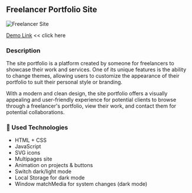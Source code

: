 ## Freelancer Portfolio Site

![Freelancer Site]()

[Demo Link](https://svmed2050.github.io/freelance-project-site) << click here

### Description

The site portfolio is a platform created by someone for freelancers to showcase their work and services. One of its unique features is the ability to change themes, allowing users to customize the appearance of their portfolio to suit their personal style or branding.

With a modern and clean design, the site portfolio offers a visually appealing and user-friendly experience for potential clients to browse through a freelancer's portfolio, view their work, and contact them for potential collaborations.

### :gem: Used Technologies

- HTML + CSS
- JavaScript
- SVG icons
- Multipages site
- Animation on projects & buttons
- Switch dark/light mode
- Local Storage for dark mode
- Window matchMedia for system changes (dark mode)
